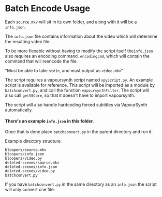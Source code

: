 # Batch Encode Usage

Each `source.mkv` will sit in its own folder, and along
with it will be a `info.json`.

The `info.json` file contains information about the video which
will determine the resulting video file.

To be more flexable without having to modify the script itself
the`info.json` also requires an encoding command, `encodingcmd`, which
will contain the command that will reencode the file.

"Must be able to take `stdin`, and must output as `video.mkv`"

The script requires a vapoursynth script named `vpyScript.py`.
An example script is available for reference. This script will be imported
as a module by `batchconvert.py`, and call the function `vapoursynthFilter`.
The script will also call `getVSCore`, so that it doesn't have to import vapoursynth.

The script will also handle hardcoding forced subtitles via VapourSynth automatically.

#### There's an example `info.json` in this folder.

Once that is done place `batchconvert.py` in the parent directory and run it.

Example directory structure:
```
bloopers/source.mkv
bloopers/info.json
bloopers/video.py
deleted-scenes/source.mkv
deleted-scenes/info.json
deleted-scenes/video.py
batchconvert.py
```

If you have `batchconvert.py` in the same directory as an `info.json` the script
will only convert one file.
